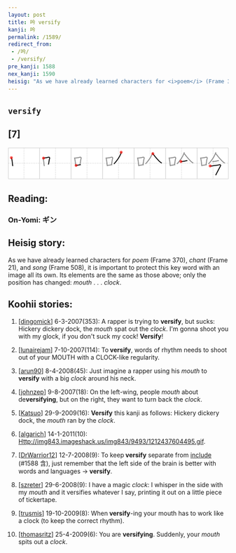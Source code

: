 ```yaml
---
layout: post
title: 吟 versify
kanji: 吟
permalink: /1589/
redirect_from:
 - /吟/
 - /versify/
pre_kanji: 1588
nex_kanji: 1590
heisig: "As we have already learned characters for <i>poem</i> (Frame 370), <i>chant</i> (Frame 21), and <i>song</i> (Frame 508), it is important to protect this key word with an image all its own. Its elements are the same as those above; only the position has changed: <i>mouth</i> . . . <i>clock</i>."
---
```


## `versify`

## [7]

<div class="stroke"><img src="../images/E5909F.png" /></div>

## Reading:

### On-Yomi: ギン

## Heisig story:

As we have already learned characters for <i>poem</i> (Frame 370), <i>chant</i> (Frame 21), and <i>song</i> (Frame 508), it is important to protect this key word with an image all its own. Its elements are the same as those above; only the position has changed: <i>mouth</i> . . . <i>clock</i>.

## Koohii stories:

1) [<a href="http://kanji.koohii.com/profile/dingomick">dingomick</a>] 6-3-2007(353): A rapper is trying to <strong>versify</strong>, but sucks: Hickery dickery dock, the <em>mouth</em> spat out the <em>clock</em>. I&#039;m gonna shoot you with my glock, if you don&#039;t suck my cock! <strong>Versify</strong>!

2) [<a href="http://kanji.koohii.com/profile/lunairejam">lunairejam</a>] 7-10-2007(114): To<strong> versify</strong>, words of rhythm needs to shoot out of your MOUTH with a CLOCK-like regularity.

3) [<a href="http://kanji.koohii.com/profile/arun90">arun90</a>] 8-4-2008(45): Just imagine a rapper using his <em>mouth</em> to <strong>versify</strong> with a big <em>clock</em> around his neck.

4) [<a href="http://kanji.koohii.com/profile/johnzep">johnzep</a>] 9-8-2007(18): On the left-wing, people <em>mouth</em> about de<strong>versifying</strong>, but on the right, they want to turn back the <em>clock</em>.

5) [<a href="http://kanji.koohii.com/profile/Katsuo">Katsuo</a>] 29-9-2009(16): <strong>Versify</strong> this kanji as follows: Hickery dickery dock, the <em>mouth</em> ran by the <em>clock</em>.

6) [<a href="http://kanji.koohii.com/profile/algarich">algarich</a>] 14-1-2011(10): <a href="Http://img843.imageshack.us/img843/9493/1212437604495.gif">Http://img843.imageshack.us/img843/9493/1212437604495.gif</a>.

7) [<a href="http://kanji.koohii.com/profile/DrWarrior12">DrWarrior12</a>] 12-7-2008(9): To keep<strong> versify</strong> separate from <a href="../1588">include</a> (#1588 含), just remember that the left side of the brain is better with words and languages -&gt;<strong> versify</strong>.

8) [<a href="http://kanji.koohii.com/profile/szreter">szreter</a>] 29-6-2008(9): I have a magic <em>clock</em>: I whisper in the side with my <em>mouth</em> and it versifies whatever I say, printing it out on a little piece of tickertape.

9) [<a href="http://kanji.koohii.com/profile/trusmis">trusmis</a>] 19-10-2009(8): When<strong> versify</strong>-ing your mouth has to work like a clock (to keep the correct rhythm).

10) [<a href="http://kanji.koohii.com/profile/thomasritz">thomasritz</a>] 25-4-2009(6): You are <strong>versifying</strong>. Suddenly, your <em>mouth</em> spits out a <em>clock</em>.
